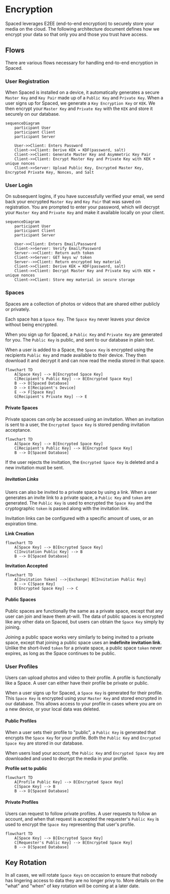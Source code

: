 # Encryption

Spaced leverages E2EE (end-to-end encryption) to securely store your media on the cloud. The following architecture document defines how we encrypt your data so that only you and those you trust have access.

## Flows

There are various flows necessary for handling end-to-end encryption in Spaced.

### User Registration

When Spaced is installed on a device, it automatically generates a secure `Master Key` and `Key Pair` made up of a `Public Key` and `Private Key`. When a user signs up for Spaced, we generate a `Key Encryption Key` or `KEK`. We then encrypt your `Master Key` and `Private Key`  with the `KEK` and store it securely on our database.

```mermaid
sequenceDiagram
    participant User
    participant Client
    participant Server

    User->>Client: Enters Password
    Client->>Client: Derive KEK = KDF(password, salt)
    Client->>Client: Generate Master Key and Asymmetric Key Pair
    Client->>Client: Encrypt Master Key and Private Key with KEK + unique nonces
    Client->>Server: Upload Public Key, Encrypted Master Key, Encrypted Private Key, Nonces, and Salt
```

### User Login

On subsequent logins, if you have successfully verified your email, we send back your encrypted `Master Key` and `Key Pair` that was saved on registration. You are prompted to enter your password, which will decrypt your `Master Key` and `Private Key` and make it available locally on your client.

```mermaid
sequenceDiagram
    participant User
    participant Client
    participant Server

    User->>Client: Enters Email/Password
    Client->>Server: Verify Email/Password
    Server-->>Client: Return auth token
    Client->>Server: GET keys w/ token
    Server-->>Client: Return encrypted key material
    Client->>Client: Derive KEK = KDF(password, salt) 
    Client->>Client: Decrypt Master Key and Private Key with KEK + unique nonces
    Client->>Client: Store mey material in secure storage
```

### Spaces

Spaces are a collection of photos or videos that are shared either publicly or privately.

Each space has a `Space Key`. The `Space Key` never leaves your device without being encrypted.

When you sign up for Spaced, a `Public Key` and `Private Key` are generated for you. The `Public Key` is public, and sent to our database in plain text. 

When a user is added to a Space, the `Space Key` is encrypted using the recipients `Public Key` and made available to their device. They then download it and decrypt it and can now read the media stored in that space.

```mermaid
flowchart TD
    A[Space Key] --> B[Encrypted Space Key]
    C[Recipient's Public Key] --> B[Encrypted Space Key]
    B --> D[Spaced Database]
    D --> E[Recipient's Device]
    E --> F[Space Key]
    G[Recipient's Private Key] --> E
```

#### Private Spaces

Private spaces can only be accessed using an invitation. When an invitation is sent to a user, the `Encrypted Space Key` is stored pending invitation acceptance.

```mermaid
flowchart TD
    A[Space Key] --> B[Encrypted Space Key]
    C[Recipient's Public Key] --> B[Encrypted Space Key]
    B --> D[Spaced Database]
```

If the user rejects the invitation, the `Encrypted Space Key` is deleted and a new invitation must be sent.

##### Invitation Links

Users can also be invited to a private space by using a link. When a user generates an invite link to a private space, a `Public Key` and `token` are generated. The `Public Key` is used to encrypted the `Space Key` and the cryptographic `token` is passed along with the invitation link.

Invitation links can be configured with a specific amount of uses, or an expiration time.

**Link Creation**

```mermaid
flowchart TD
    A[Space Key] --> B[Encrypted Space Key]
    C[Invitation Public Key] --> B
    B --> D[Spaced Database]
```

**Invitation Accepted**

```mermaid
flowchart TD
    A[Invitation Token] -->|Exchange| B[Invitation Public Key]
    B --> C[Space Key]
    D[Encrypted Space Key] --> C
```

#### Public Spaces

Public spaces are functionally the same as a private space, except that any user can join and leave them at-will. The data of public spaces is encrypted like any other data on Spaced, but users can obtain the `Space Key` simply by joining.

Joining a public space works very similarly to being invited to a private space, except that joining a public space uses an **indefinite invitation link**. Unlike the short-lived `token` for a private space, a public space `token` never expires, as long as the Space continues to be public.

### User Profiles

Users can upload photos and video to their profile. A profile is functionally like a Space. A user can either have their profile be private or public. 

When a user signs up for Spaced, a `Space Key` is generated for their profile. This `Space Key` is encrypted using your `Master Key` and stored encrypted in our database. This allows access to your profile in cases where you are on a new device, or your local data was deleted.

#### Public Profiles

When a user sets their profile to "public", a `Public Key` is generated that encrypts the `Space Key` for your profile. Both the `Public Key` and `Encrypted Space Key` are stored in our database. 

When users load your account, the `Public Key` and `Encrypted Space Key` are downloaded and used to decrypt the media in your profile.

**Profile set to public**

```mermaid
flowchart TD
    A[Profile Public Key] --> B[Encrypted Space Key]
    C[Space Key] --> B
    B --> D[Spaced Database]
```

#### Private Profiles

Users can request to follow private profiles. A user requests to follow an account, and when that request is accepted the requester's `Public Key` is used to encrypt the `Space Key` representing that user's profile.

```mermaid
flowchart TD
    A[Space Key] --> B[Encrypted Space Key]
    C[Requester's Public Key] --> B[Encrypted Space Key]
    B --> D[Spaced Database]
```

## Key Rotation

In all cases, we will rotate `Space Keys` on occasion to ensure that nobody has lingering access to data they are no longer privy to. More details on the "what" and "when" of key rotation will be coming at a later date.
